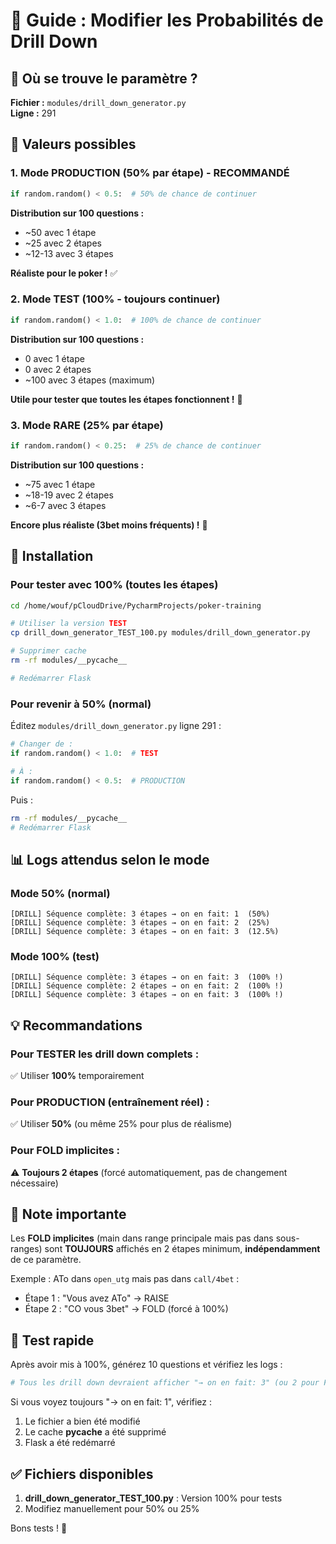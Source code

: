 # 🎲 Guide : Modifier les Probabilités de Drill Down

## 📍 Où se trouve le paramètre ?

**Fichier :** `modules/drill_down_generator.py`  
**Ligne :** 291

## 🎯 Valeurs possibles

### 1. Mode PRODUCTION (50% par étape) - RECOMMANDÉ
```python
if random.random() < 0.5:  # 50% de chance de continuer
```

**Distribution sur 100 questions :**
- ~50 avec 1 étape
- ~25 avec 2 étapes
- ~12-13 avec 3 étapes

**Réaliste pour le poker !** ✅

### 2. Mode TEST (100% - toujours continuer)
```python
if random.random() < 1.0:  # 100% de chance de continuer
```

**Distribution sur 100 questions :**
- 0 avec 1 étape
- 0 avec 2 étapes
- ~100 avec 3 étapes (maximum)

**Utile pour tester que toutes les étapes fonctionnent !** 🧪

### 3. Mode RARE (25% par étape)
```python
if random.random() < 0.25:  # 25% de chance de continuer
```

**Distribution sur 100 questions :**
- ~75 avec 1 étape
- ~18-19 avec 2 étapes
- ~6-7 avec 3 étapes

**Encore plus réaliste (3bet moins fréquents) !** 🎯

## 🚀 Installation

### Pour tester avec 100% (toutes les étapes)

```bash
cd /home/wouf/pCloudDrive/PycharmProjects/poker-training

# Utiliser la version TEST
cp drill_down_generator_TEST_100.py modules/drill_down_generator.py

# Supprimer cache
rm -rf modules/__pycache__

# Redémarrer Flask
```

### Pour revenir à 50% (normal)

Éditez `modules/drill_down_generator.py` ligne 291 :

```python
# Changer de :
if random.random() < 1.0:  # TEST

# À :
if random.random() < 0.5:  # PRODUCTION
```

Puis :
```bash
rm -rf modules/__pycache__
# Redémarrer Flask
```

## 📊 Logs attendus selon le mode

### Mode 50% (normal)
```
[DRILL] Séquence complète: 3 étapes → on en fait: 1  (50%)
[DRILL] Séquence complète: 3 étapes → on en fait: 2  (25%)
[DRILL] Séquence complète: 3 étapes → on en fait: 3  (12.5%)
```

### Mode 100% (test)
```
[DRILL] Séquence complète: 3 étapes → on en fait: 3  (100% !)
[DRILL] Séquence complète: 2 étapes → on en fait: 2  (100% !)
[DRILL] Séquence complète: 3 étapes → on en fait: 3  (100% !)
```

## 💡 Recommandations

### Pour TESTER les drill down complets :
✅ Utiliser **100%** temporairement

### Pour PRODUCTION (entraînement réel) :
✅ Utiliser **50%** (ou même 25% pour plus de réalisme)

### Pour FOLD implicites :
⚠️ **Toujours 2 étapes** (forcé automatiquement, pas de changement nécessaire)

## 🎯 Note importante

Les **FOLD implicites** (main dans range principale mais pas dans sous-ranges) sont **TOUJOURS** affichés en 2 étapes minimum, **indépendamment** de ce paramètre.

Exemple : ATo dans `open_utg` mais pas dans `call/4bet` :
- Étape 1 : "Vous avez ATo" → RAISE
- Étape 2 : "CO vous 3bet" → FOLD (forcé à 100%)

## 🧪 Test rapide

Après avoir mis à 100%, générez 10 questions et vérifiez les logs :

```bash
# Tous les drill down devraient afficher "→ on en fait: 3" (ou 2 pour FOLD implicites)
```

Si vous voyez toujours "→ on en fait: 1", vérifiez :
1. Le fichier a bien été modifié
2. Le cache __pycache__ a été supprimé
3. Flask a été redémarré

## ✅ Fichiers disponibles

1. **drill_down_generator_TEST_100.py** : Version 100% pour tests
2. Modifiez manuellement pour 50% ou 25%

Bons tests ! 🚀
